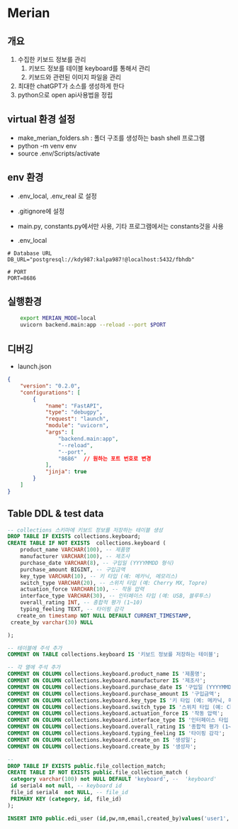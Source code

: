 # Merian

## 개요

1. 수집한 키보드  정보를 관리
    1. 키보드 정보를 테이블 keyboard를 통해서 관리
    2. 키보드와 관련된 이미지 파일을 관리
2. 최대한 chatGPT가 소스를 생성하게 한다
3. python으로 open api사용법을 정립

## virtual 환경 설정

- make_merian_folders.sh : 폴더 구조를 생성하는 bash shell 프로그램
- python -m venv env
- source .env/Scripts/activate

## env 환경

- .env_local, .env_real 로 설정
- .gitignore에 설정
- main.py, constants.py에서만 사용, 기타 프로그램에서는 constants것을 사용

- .env_local

```text
# Database URL
DB_URL="postgresql://kdy987:kalpa987!@localhost:5432/fbhdb"

# PORT
PORT=8686
```

## 실행환경

```bash
    export MERIAN_MODE=local
    uvicorn backend.main:app --reload --port $PORT
```

## 디버깅

- launch.json

```json
{
    "version": "0.2.0",
    "configurations": [
        {
            "name": "FastAPI",
            "type": "debugpy",
            "request": "launch",
            "module": "uvicorn",
            "args": [
                "backend.main:app",
                "--reload",
                "--port",
                "8686"  // 원하는 포트 번호로 변경
            ],
            "jinja": true
        }
    ]
} 
```

## Table DDL & test data

```sql
-- collections 스키마에 키보드 정보를 저장하는 테이블 생성
DROP TABLE IF EXISTS collections.keyboard;
CREATE TABLE IF NOT EXISTS  collections.keyboard (
    product_name VARCHAR(100), -- 제품명
    manufacturer VARCHAR(100), -- 제조사
    purchase_date VARCHAR(8), -- 구입일 (YYYYMMDD 형식)
    purchase_amount BIGINT, -- 구입금액
    key_type VARCHAR(10), -- 키 타입 (예: 메카닉, 메모리스)
    switch_type VARCHAR(20), -- 스위치 타입 (예: Cherry MX, Topre)
    actuation_force VARCHAR(10), -- 작동 압력
    interface_type VARCHAR(30), -- 인터페이스 타입 (예: USB, 블루투스)
    overall_rating INT, -- 종합적 평가 (1~10)
    typing_feeling TEXT, -- 타이핑 감각
   create_on timestamp NOT NULL DEFAULT CURRENT_TIMESTAMP,
 create_by varchar(30) NULL

);

-- 테이블에 주석 추가
COMMENT ON TABLE collections.keyboard IS '키보드 정보를 저장하는 테이블';

-- 각 열에 주석 추가
COMMENT ON COLUMN collections.keyboard.product_name IS '제품명';
COMMENT ON COLUMN collections.keyboard.manufacturer IS '제조사';
COMMENT ON COLUMN collections.keyboard.purchase_date IS '구입일 (YYYYMMDD 형식)';
COMMENT ON COLUMN collections.keyboard.purchase_amount IS '구입금액';
COMMENT ON COLUMN collections.keyboard.key_type IS '키 타입 (예: 메카닉, 메모리스)';
COMMENT ON COLUMN collections.keyboard.switch_type IS '스위치 타입 (예: Cherry MX, Topre)';
COMMENT ON COLUMN collections.keyboard.actuation_force IS '작동 압력';
COMMENT ON COLUMN collections.keyboard.interface_type IS '인터페이스 타입 (예: USB, 블루투스)';
COMMENT ON COLUMN collections.keyboard.overall_rating IS '종합적 평가 (1~10)';
COMMENT ON COLUMN collections.keyboard.typing_feeling IS '타이핑 감각';
COMMENT ON COLUMN collections.keyboard.create_on IS '생성일';
COMMENT ON COLUMN collections.keyboard.create_by IS '생성자';

-- 
DROP TABLE IF EXISTS public.file_collection_match;
CREATE TABLE IF NOT EXISTS public.file_collection_match (
 category varchar(100) not NULL DEFAULT 'keyboard', --  'keyboard'
 id serial4 not null, -- keyboard id
 file_id serial4  not NULL, -- file_id
 PRIMARY KEY (category, id, file_id)
);

INSERT INTO public.edi_user (id,pw,nm,email,created_by)values('user1','$2b$12$C/MeW1GIhMe/W1nK45g7u.B.MrPzg4xQQDWFXZdCXYCfIA1xkClP2','김도영','kdy987@gmail.com','system');
```
